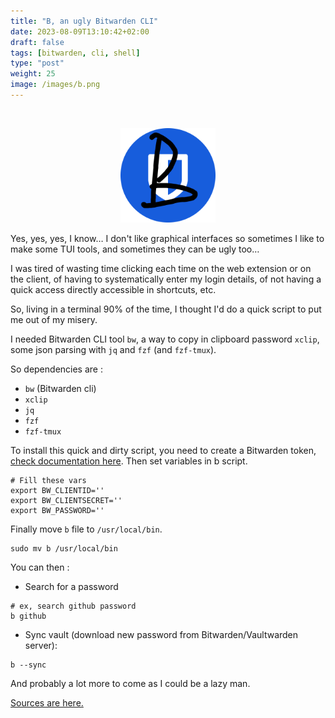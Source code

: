 ```yaml
---
title: "B, an ugly Bitwarden CLI"
date: 2023-08-09T13:10:42+02:00
draft: false
tags: [bitwarden, cli, shell]
type: "post"
weight: 25
image: /images/b.png 
---
```

<br>
<p align="center">
    <img src="/images/b.png" width="30%">
</p>

Yes, yes, yes, I know… I don't like graphical interfaces so sometimes I like to make some TUI tools, and sometimes they can be ugly too…

I was tired of wasting time clicking each time on the web extension or on the client, of having to systematically enter my login details, of not having a quick access directly accessible in shortcuts, etc.

So, living in a terminal 90% of the time, I thought I'd do a quick script to put me out of my misery.

I needed Bitwarden CLI tool `bw`, a way to copy in clipboard password `xclip`, some json parsing with `jq` and `fzf` (and `fzf-tmux`).

So dependencies are :
- `bw` (Bitwarden cli)
- `xclip`
- `jq`
- `fzf`
- `fzf-tmux`

To install this quick and dirty script, you need to create a Bitwarden token, [check documentation here](https://bitwarden.com/help/personal-api-key/).
Then set variables in b script.

```shell
# Fill these vars
export BW_CLIENTID=''
export BW_CLIENTSECRET=''
export BW_PASSWORD=''
```

Finally move `b` file to `/usr/local/bin`.
```shell
sudo mv b /usr/local/bin 
```

You can then :
- Search for a password
```shell
# ex, search github password
b github
```

- Sync vault (download new password from Bitwarden/Vaultwarden server):
```shell
b --sync
```

And probably a lot more to come as I could be a lazy man.

<a href="https://github.com/lebarondecharlus/b" target="_blank">Sources are here.</a>
